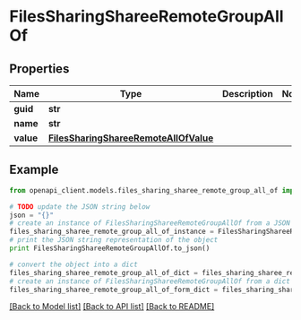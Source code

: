 # FilesSharingShareeRemoteGroupAllOf


## Properties
Name | Type | Description | Notes
------------ | ------------- | ------------- | -------------
**guid** | **str** |  | 
**name** | **str** |  | 
**value** | [**FilesSharingShareeRemoteAllOfValue**](FilesSharingShareeRemoteAllOfValue.md) |  | 

## Example

```python
from openapi_client.models.files_sharing_sharee_remote_group_all_of import FilesSharingShareeRemoteGroupAllOf

# TODO update the JSON string below
json = "{}"
# create an instance of FilesSharingShareeRemoteGroupAllOf from a JSON string
files_sharing_sharee_remote_group_all_of_instance = FilesSharingShareeRemoteGroupAllOf.from_json(json)
# print the JSON string representation of the object
print FilesSharingShareeRemoteGroupAllOf.to_json()

# convert the object into a dict
files_sharing_sharee_remote_group_all_of_dict = files_sharing_sharee_remote_group_all_of_instance.to_dict()
# create an instance of FilesSharingShareeRemoteGroupAllOf from a dict
files_sharing_sharee_remote_group_all_of_form_dict = files_sharing_sharee_remote_group_all_of.from_dict(files_sharing_sharee_remote_group_all_of_dict)
```
[[Back to Model list]](../README.md#documentation-for-models) [[Back to API list]](../README.md#documentation-for-api-endpoints) [[Back to README]](../README.md)


